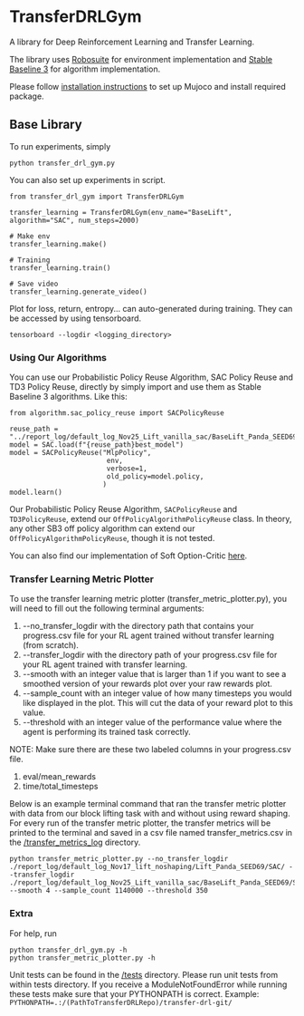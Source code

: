 # TransferDRLGym

A library for Deep Reinforcement Learning and Transfer Learning.

The library uses [Robosuite](https://robosuite.ai/) for environment implementation and [Stable Baseline 3](https://stable-baselines3.readthedocs.io/en/master/) for algorithm implementation.

Please follow [installation instructions](install_instructions/) to set up Mujoco and install required package.

## Base Library

To run experiments, simply
 
```
python transfer_drl_gym.py
```

You can also set up experiments in script.

```
from transfer_drl_gym import TransferDRLGym

transfer_learning = TransferDRLGym(env_name="BaseLift", algorithm="SAC", num_steps=2000)

# Make env
transfer_learning.make()

# Training
transfer_learning.train()

# Save video
transfer_learning.generate_video()
```

Plot for loss, return, entropy... can auto-generated during training. They can be accessed by using tensorboard.

```
tensorboard --logdir <logging_directory>
```

### Using Our Algorithms

You can use our Probabilistic Policy Reuse Algorithm, SAC Policy Reuse and TD3 Policy Reuse, directly by simply import and use them as Stable Baseline 3 algorithms. Like this: 

```
from algorithm.sac_policy_reuse import SACPolicyReuse

reuse_path = "../report_log/default_log_Nov25_Lift_vanilla_sac/BaseLift_Panda_SEED69/SAC/"
model = SAC.load(f"{reuse_path}best_model")
model = SACPolicyReuse("MlpPolicy", 
                        env, 
                        verbose=1, 
                        old_policy=model.policy,
                       )
model.learn()
```

Our Probabilistic Policy Reuse Algorithm, `SACPolicyReuse` and `TD3PolicyReuse`, extend our `OffPolicyAlgorithmPolicyReuse` class. In theory, any other SB3 off policy algorithm can extend our `OffPolicyAlgorithmPolicyReuse`, though it is not tested.

You can also find our implementation of Soft Option-Critic [here](algorithm/soc/). 

### Transfer Learning Metric Plotter

To use the transfer learning metric plotter (transfer_metric_plotter.py), you will need to fill out the following terminal
arguments:
1. --no_transfer_logdir with the directory path that contains your progress.csv file 
for your RL agent trained without transfer learning (from scratch). 
2. --transfer_logdir with the directory path of your progress.csv file for your RL agent 
trained with transfer learning.
3. --smooth with an integer value that is larger than 1 if you want to see a smoothed version of your rewards plot over your raw 
rewards plot.
4. --sample_count with an integer value of how many timesteps you would like displayed in the plot. This will cut the data of
your reward plot to this value.
5. --threshold with an integer value of the performance value where the agent is performing its trained task correctly.

NOTE: Make sure there are these two labeled columns in your progress.csv file. 
1. eval/mean_rewards
2. time/total_timesteps

Below is an example terminal command that ran the transfer metric plotter with data from our block lifting task with 
and without using reward shaping. For every run of the transfer metric plotter, the transfer metrics will be printed to 
the terminal and saved in a csv file named transfer_metrics.csv in the [/transfer_metrics_log](transfer_metrics_log) 
directory.

```
python transfer_metric_plotter.py --no_transfer_logdir ./report_log/default_log_Nov17_lift_noshaping/Lift_Panda_SEED69/SAC/ --transfer_logdir ./report_log/default_log_Nov25_Lift_vanilla_sac/BaseLift_Panda_SEED69/SAC/ --smooth 4 --sample_count 1140000 --threshold 350
```

### Extra

For help, run
```
python transfer_drl_gym.py -h
python transfer_metric_plotter.py -h
```

Unit tests can be found in the [/tests](tests) directory. Please run unit tests from within tests directory.
If you receive a ModuleNotFoundError while running these tests 
make sure that your PYTHONPATH is correct. Example: `PYTHONPATH=.:/(PathToTransferDRLRepo)/transfer-drl-git/`
